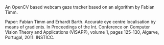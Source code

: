 An OpenCV based webcam gaze tracker based on an algorithm by Fabian Timm.

Paper:
Fabian Timm and Erhardt Barth. Accurate eye centre localisation by means of gradients. In Proceedings of the Int. Conference on Computer Vision Theory and Applications (VISAPP), volume 1, pages 125-130, Algarve, Portugal, 2011. INSTICC.